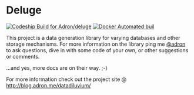 # Deluge

[![Codeship Build for Adron/deluge](https://img.shields.io/codeship/65a5f1f0-9d89-0134-748e-327be1016a00/master.svg)](https://app.codeship.com/projects/188676) [![Docker Automated buil](https://img.shields.io/docker/automated/adron/deluge.svg)](https://hub.docker.com/r/adron/deluge/)

This project is a data generation library for varying databases and other storage mechanisms. For more information on the library ping me [@adron](https://twitter.com/Adron) to ask questions, dive in with some code of your own, or other suggestions or comments.

...and yes, more docs are on their way.  ;-)

For more information check out the project site @ http://blog.adron.me/datadiluvium/
